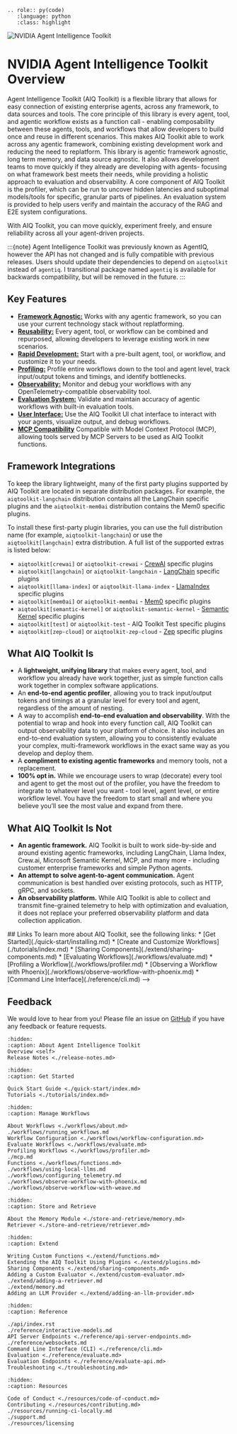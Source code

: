 <!--
SPDX-FileCopyrightText: Copyright (c) 2025, NVIDIA CORPORATION & AFFILIATES. All rights reserved.
SPDX-License-Identifier: Apache-2.0

Licensed under the Apache License, Version 2.0 (the "License");
you may not use this file except in compliance with the License.
You may obtain a copy of the License at

http://www.apache.org/licenses/LICENSE-2.0

Unless required by applicable law or agreed to in writing, software
distributed under the License is distributed on an "AS IS" BASIS,
WITHOUT WARRANTIES OR CONDITIONS OF ANY KIND, either express or implied.
See the License for the specific language governing permissions and
limitations under the License.
-->


<!-- This role is needed at the index to set the default backtick role -->
```{eval-rst}
.. role:: py(code)
   :language: python
   :class: highlight
```

![NVIDIA Agent Intelligence Toolkit](./_static/aiqtoolkit_banner.png "AIQ Toolkit banner image")

# NVIDIA Agent Intelligence Toolkit Overview

Agent Intelligence Toolkit (AIQ Toolkit) is a flexible library that allows for easy connection of existing enterprise agents, across any framework, to data sources and tools. The core principle of this library is every agent, tool, and agentic workflow exists as a function call - enabling composability between these agents, tools, and workflows that allow developers to build once and reuse in different scenarios. This makes AIQ Toolkit able to work across any agentic framework, combining existing development work and reducing the need to replatform. This library is agentic framework agnostic, long term memory, and data source agnostic. It also allows development teams to move quickly if they already are developing with agents- focusing on what framework best meets their needs, while providing a holistic approach to evaluation and observability. A core component of AIQ Toolkit is the profiler, which can be run to uncover hidden latencies and suboptimal models/tools for specific, granular parts of pipelines. An evaluation system is provided to help users verify and maintain the accuracy of the RAG and E2E system configurations.

With AIQ Toolkit, you can move quickly, experiment freely, and ensure reliability across all your agent-driven projects.

:::{note}
Agent Intelligence Toolkit was previously known as <!-- vale off -->AgentIQ<!-- vale on -->, however the API has not changed and is fully compatible with previous releases. Users should update their dependencies to depend on `aiqtoolkit` instead of `agentiq`. I transitional package named `agentiq` is available for backwards compatibility, but will be removed in the future.
:::

## Key Features

- [**Framework Agnostic:**](./extend/plugins.md) Works with any agentic framework, so you can use your current technology stack without replatforming.
- [**Reusability:**](./extend/sharing-components.md) Every agent, tool, or workflow can be combined and repurposed, allowing developers to leverage existing work in new scenarios.
- [**Rapid Development:**](./tutorials/index.md) Start with a pre-built agent, tool, or workflow, and customize it to your needs.
- [**Profiling:**](./workflows/profiler.md) Profile entire workflows down to the tool and agent level, track input/output tokens and timings, and identify bottlenecks.
- [**Observability:**](./workflows/observe-workflow-with-phoenix.md) Monitor and debug your workflows with any OpenTelemetry-compatible observability tool.
- [**Evaluation System:**](./workflows/evaluate.md) Validate and maintain accuracy of agentic workflows with built-in evaluation tools.
- [**User Interface:**](./quick-start/launching-ui.md) Use the AIQ Toolkit UI chat interface to interact with your agents, visualize output, and debug workflows.
- [**MCP Compatibility**](./workflows/mcp_client.md) Compatible with Model Context Protocol (MCP), allowing tools served by MCP Servers to be used as AIQ Toolkit functions.

## Framework Integrations

To keep the library lightweight, many of the first party plugins supported by AIQ Toolkit are located in separate distribution packages. For example, the `aiqtoolkit-langchain` distribution contains all the LangChain specific plugins and the `aiqtoolkit-mem0ai` distribution contains the Mem0 specific plugins.

To install these first-party plugin libraries, you can use the full distribution name (for example, `aiqtoolkit-langchain`) or use the `aiqtoolkit[langchain]` extra distribution. A full list of the supported extras is listed below:

- `aiqtoolkit[crewai]` or `aiqtoolkit-crewai` - [CrewAI](https://www.crewai.com/) specific plugins
- `aiqtoolkit[langchain]` or `aiqtoolkit-langchain` - [LangChain](https://www.langchain.com/) specific plugins
- `aiqtoolkit[llama-index]` or `aiqtoolkit-llama-index` - [LlamaIndex](https://www.llamaindex.ai/) specific plugins
- `aiqtoolkit[mem0ai]` or `aiqtoolkit-mem0ai` - [Mem0](https://mem0.ai/) specific plugins
- `aiqtoolkit[semantic-kernel]` or `aiqtoolkit-semantic-kernel` - [Semantic Kernel](https://learn.microsoft.com/en-us/semantic-kernel/) specific plugins
- `aiqtoolkit[test]` or `aiqtoolkit-test` - AIQ Toolkit Test specific plugins
- `aiqtoolkit[zep-cloud]` or `aiqtoolkit-zep-cloud` - [Zep](https://www.getzep.com/) specific plugins

## What AIQ Toolkit Is

- A **lightweight, unifying library** that makes every agent, tool, and workflow you already have work together, just as simple function calls work together in complex software applications.
- An **end-to-end agentic profiler**, allowing you to track input/output tokens and timings at a granular level for every tool and agent, regardless of the amount of nesting.
- A way to accomplish **end-to-end evaluation and observability**. With the potential to wrap and hook into every function call, AIQ Toolkit can output observability data to your platform of choice. It also includes an end-to-end evaluation system, allowing you to consistently evaluate your complex, multi-framework workflows in the exact same way as you develop and deploy them.
- A **compliment to existing agentic frameworks** and memory tools, not a replacement.
- **100% opt in.** While we encourage users to wrap (decorate) every tool and agent to get the most out of the profiler, you have the freedom to integrate to whatever level you want - tool level, agent level, or entire workflow level. You have the freedom to start small and where you believe you’ll see the most value and expand from there.


## What AIQ Toolkit Is Not

- **An agentic framework.** AIQ Toolkit is built to work side-by-side and around existing agentic frameworks, including LangChain, Llama Index, Crew.ai, Microsoft Semantic Kernel, MCP, and many more - including customer enterprise frameworks and simple Python agents.
- **An attempt to solve agent-to-agent communication.** Agent communication is best handled over existing protocols, such as HTTP, gRPC, and sockets.
- **An observability platform.** While AIQ Toolkit is able to collect and transmit fine-grained telemetry to help with optimization and evaluation, it does not replace your preferred observability platform and data collection application.

<!-->
## Links

To learn more about AIQ Toolkit, see the following links:
* [Get Started](./quick-start/installing.md)
* [Create and Customize Workflows](./tutorials/index.md)
* [Sharing Components](./extend/sharing-components.md)
* [Evaluating Workflows](./workflows/evaluate.md)
* [Profiling a Workflow](./workflows/profiler.md)
* [Observing a Workflow with Phoenix](./workflows/observe-workflow-with-phoenix.md)
* [Command Line Interface](./reference/cli.md)
-->

## Feedback

We would love to hear from you! Please file an issue on [GitHub](https://github.com/NVIDIA/AIQToolkit/issues) if you have any feedback or feature requests.

```{toctree}
:hidden:
:caption: About Agent Intelligence Toolkit
Overview <self>
Release Notes <./release-notes.md>
```

```{toctree}
:hidden:
:caption: Get Started

Quick Start Guide <./quick-start/index.md>
Tutorials <./tutorials/index.md>
```

```{toctree}
:hidden:
:caption: Manage Workflows

About Workflows <./workflows/about.md>
./workflows/running_workflows.md
Workflow Configuration <./workflows/workflow-configuration.md>
Evaluate Workflows <./workflows/evaluate.md>
Profiling Workflows <./workflows/profiler.md>
./mcp.md
Functions <./workflows/functions.md>
./workflows/using-local-llms.md
./workflows/configuring_telemetry.md
./workflows/observe-workflow-with-phoenix.md
./workflows/observe-workflow-with-weave.md
```

```{toctree}
:hidden:
:caption: Store and Retrieve

About the Memory Module <./store-and-retrieve/memory.md>
Retriever <./store-and-retrieve/retriever.md>
```



<!-- Code Execution Tool <./components/code-execution.md>
-->

```{toctree}
:hidden:
:caption: Extend

Writing Custom Functions <./extend/functions.md>
Extending the AIQ Toolkit Using Plugins <./extend/plugins.md>
Sharing Components <./extend/sharing-components.md>
Adding a Custom Evaluator <./extend/custom-evaluator.md>
./extend/adding-a-retriever.md
./extend/memory.md
Adding an LLM Provider <./extend/adding-an-llm-provider.md>
```

```{toctree}
:hidden:
:caption: Reference

./api/index.rst
./reference/interactive-models.md
API Server Endpoints <./reference/api-server-endpoints.md>
./reference/websockets.md
Command Line Interface (CLI) <./reference/cli.md>
Evaluation <./reference/evaluate.md>
Evaluation Endpoints <./reference/evaluate-api.md>
Troubleshooting <./troubleshooting.md>
```

```{toctree}
:hidden:
:caption: Resources

Code of Conduct <./resources/code-of-conduct.md>
Contributing <./resources/contributing.md>
./resources/running-ci-locally.md
./support.md
./resources/licensing
```
